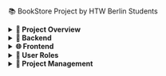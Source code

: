 📚 BookStore Project by HTW Berlin Students
<details>
<summary><strong>📖 Project Overview</strong></summary>
Welcome to the Readers Insel Project, developed by a group of dedicated students from HTW Berlin. This project is a comprehensive online bookstore application featuring a robust backend and a user-friendly frontend. Here’s an overview of our tech stack and project management tools:

</details>
<details>
<summary><strong>🔧 Backend</strong></summary>
Framework: Spring Boot
Microservices:
Product: Manages book information and categories
Order: Handles customer orders and transactions
Notification: Sends email notifications for order confirmations and updates
Inventory: Tracks stock levels and availability
Basket: Manages user shopping carts
</details>
<details>
<summary><strong>🌐 Frontend</strong></summary>
Framework: React
UI Library: Material-UI
Languages: JavaScript, CSS
IAM: Firebase
</details>
<details>
<summary><strong>👥 User Roles</strong></summary>
Admin:
Full CRUD operations on all entities
Manage books, orders, inventory, and notifications
User:
Sign up and sign in
Browse and search for books
Read book descriptions
Add books to cart
Add and manage shipping address
Make payments and receive order confirmation via email
</details>
<details>
<summary><strong>📅 Project Management</strong></summary>
Trello Board:
Created to-dos
Assigned tasks
Organized sprints
Opened tickets
Discord:
Conducted weekly meetings
Pair programming sessions via screen sharing
</details>

